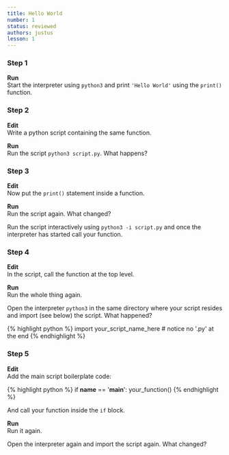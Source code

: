 ```yaml
---
title: Hello World
number: 1
status: reviewed
authors: justus
lesson: 1
---
```


### Step 1

__Run__  
Start the interpreter using `python3` and print `'Hello World'` using the `print()` function.

### Step 2

__Edit__  
Write a python script containing the same function.

__Run__  
Run the script `python3 script.py`. What happens?

### Step 3

__Edit__  
Now put the `print()` statement inside a function.

__Run__  
Run the script again. What changed?

Run the script interactively using `python3 -i script.py` and once the interpreter has started call your function.

### Step 4

__Edit__  
In the script, call the function at the top level.

__Run__  
Run the whole thing again.

Open the interpreter `python3` in the same directory where your script resides and import (see below) the script. What happened?

{% highlight python %}
import your_script_name_here  # notice no '.py' at the end
{% endhighlight %}

### Step 5

__Edit__  
Add the main script boilerplate code:

{% highlight python %}
if __name__ == '__main__':
    your_function()
{% endhighlight %}

And call your function inside the `if` block.

__Run__  
Run it again.

Open the interpreter again and import the script again. What changed?
